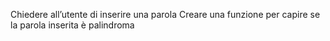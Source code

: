 Chiedere all’utente di inserire una parola
Creare una funzione per capire se la parola inserita è palindroma

